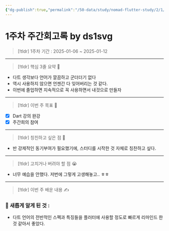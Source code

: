 ```yaml
---
{"dg-publish":true,"permalink":"/50-data/study/nomad-flutter-study/2/1/"}
---
```


# 1주차 주간회고록 by ds1svg

> [!tldr] 1주차
> 기간 : 2025-01-06 ~ 2025-01-12

---

> [!tldr]  핵심 3줄 요약 💖
- 다트 생각보다 언어가 깔끔하고 군더더기 없다
- 역시 사용하지 않으면 언젠간 다 잊어버리는 것 같다.
- 이번에 졸업하면 지속적으로 꼭 사용하면서 내것으로 만들자

---

> [!tldr]  이번 주 목표 🎯
- [x] Dart 강의 완강
- [x] 주간희의 참여

---

> [!tldr] 칭친하고 싶은 점 👏
- 반 강제적인 동기부여가 필요했기에, 스터디를 시작한 것 자체로 칭찬하고 싶다.

---

> [!tldr] 고치거나 버려야 할 점 😭
- 너무 예습을 안했다. 저번에 그렇게 고생해놓고.. ㅎㅎ

---

> [!tldr]  이번 주 배운 내용 ✍️

### 🤩 새롭게 알게 된 것 :
- 다트 언어의 전반적인 스펙과 특징들을 플러터에 사용할 정도로 빠르게 리마인드 한 것 같아서 좋았다.

